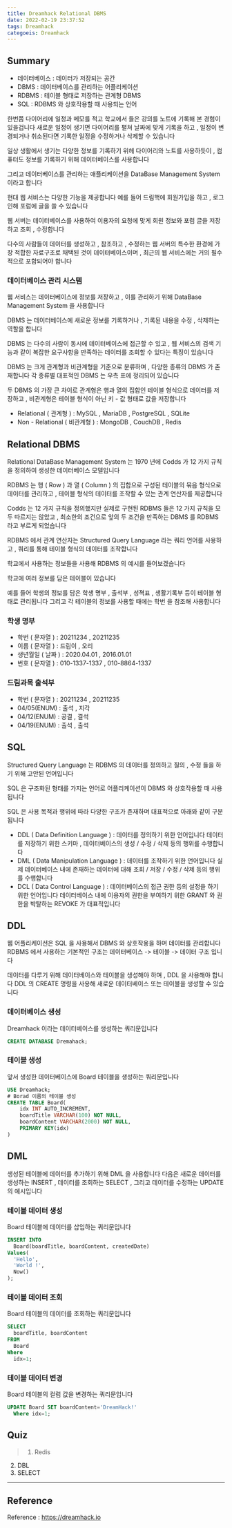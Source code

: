 ```yaml
---
title: Dreamhack Relational DBMS
date: 2022-02-19 23:37:52
tags: Dreamhack
categoeis: Dreamhack
---
```


## Summary
- 데이터베이스 : 데이터가 저장되는 공간
- DBMS : 데이터베이스를 관리하는 어플리케이션
- RDBMS : 테이블 형태로 저장하는 관계형 DBMS
- SQL : RDBMS 와 상호작용할 때 사용되는 언어

한번쯤 다이어리에 일정과 메모를 적고 학교에서 들은 강의를 노트에 기록해 본 경험이 있을겁니다
새로운 일정이 생기면 다이어리를 펼쳐 날짜에 맞게 기록을 하고 , 일정이 변경되거나 취소된다면 기록한 일정을 수정하거나 삭제할 수 있습니다

일상 생활에서 생기는 다양한 정보를 기록하기 위헤 다이어리와 노트를 사용하듯이 , 컴퓨터도 정보를 기록하기 위해 데이터베이스를 사용합니다

그리고 데이터베이스를 관리하는 애플리케이션을 DataBase Management System 이라고 합니다

현대 웹 서비스는 다양한 기능을 제공합니다
예를 들어 드림핵에 회원가입을 하고 , 로그인해 포럼에 글을 쓸 수 있습니다

웹 서버는 데이터베이스를 사용하여 이용자의 요청에 맞게 회원 정보와 포럼 글을 저장하고 조회 , 수정합니다

다수의 사람들이 데이터를 생성하고 , 참조하고 , 수정하는 웹 서버의 특수한 환경에 가장 적합한 자료구조로 채택된 것이 데이터베이스이며 , 최근의 웹 서비스에는 거의 필수적으로 포함되어야 합니다

### 데이터베이스 관리 시스템
웹 서비스는 데이터베이스에 정보를 저장하고 , 이를 관리하기 위해 DataBase Management System 을 사용합니다

DBMS 는 데이터베이스에 새로운 정보를 기록하거나 , 기록된 내용을 수정 , 삭제하는 역할을 합니다

DBMS 는 다수의 사람이 동시에 데이터베이스에 접근할 수 있고 , 웹 서비스의 검색 기능과 같이 복잡한 요구사항을 만족하는 데이터를 조회할 수 있다는 특징이 있습니다

DBMS 는 크게 관계형과 비관계형을 기준으로 분류하며 , 다양한 종류의 DBMS 가 존재합니다
각 종류별 대표적인 DBMS 는 우측 표에 정리되어 있습니다

두 DBMS 의 가장 큰 차이로 관계형은 행과 열의 집합인 테이블 형식으로 데이터를 저장하고 , 비관계형은 테이블 형식이 아닌 키 - 값 형태로 값을 저장합니다

- Relational ( 관계형 ) : MySQL , MariaDB , PostgreSQL , SQLite
- Non - Relational ( 비관계형 ) : MongoDB , CouchDB , Redis

## Relational DBMS
Relational DataBase Management System 는 1970 년에 Codds 가 12 가지 규칙을 정의하여 생성한 데이터베이스 모델입니다

RDBMS 는 행 ( Row ) 과 열 ( Column ) 의 집합으로 구성된 테이블의 묶음 형식으로 데이터를 관리하고 , 테이블 형식의 데이터를 조작할 수 있는 관계 연산자를 제공합니다

Codds 는 12 가지 규칙을 정의했지만 실제로 구현된 RDBMS 들은 12 가지 규칙을 모두 따르지는 않았고 , 최소한의 조건으로 앞의 두 조건을 만족하는 DBMS 를 RDBMS 라고 부르게 되었습니다

RDBMS 에서 관계 연산자는 Structured Query Language 라는 쿼리 언어를 사용하고 , 쿼리를 통해 테이블 형식의 데이터를 조작합니다

학교에서 사용하는 정보들을 사용해 RDBMS 의 예시를 들어보겠습니다

학교에 여러 정보를 담은 테이블이 있습니다

예를 들어 학생의 정보를 담은 학생 명부 , 출석부 , 성젹표 , 생활기록부 등이 테이블 형태로 관리됩니다
그리고 각 테이블의 정보를 사용할 때에는 학번 을 참조해 사용합니다

### 학생 명부
- 학번 ( 문자열 ) : 20211234 , 20211235
- 이름 ( 문자열 ) : 드림이 , 오리
- 생년월일 ( 날짜 ) : 2020.04.01 , 2016.01.01
- 번호 ( 문자열 ) : 010-1337-1337 , 010-8864-1337

### 드림과목 출석부
- 학번 ( 문자열 ) : 20211234 , 20211235
- 04/05(ENUM) : 출석 , 지각
- 04/12(ENUM) : 공결 , 결석
- 04/19(ENUM) : 출석 , 출석

## SQL
Structured Query Language 는 RDBMS 의 데이터를 정의하고 질의 , 수정 들을 하기 위해 고안된 언어입니다

SQL 은 구조화된 형태를 가지는 언어로 어플리케이션이 DBMS 와 상호작용할 때 사용됩니다

SQL 은 사용 목적과 행위에 따라 다양한 구조가 존재하며 대표적으로 아래와 같이 구분됩니다

- DDL ( Data Definition Language ) : 데이터를 정의하기 위한 언어입니다
데이터를 저장하기 위한 스키마 , 데이터베이스의 생성 / 수정 / 삭제 등의 행위를 수행합니다
- DML ( Data Manipulation Language ) : 데이터를 조작하기 위한 언어입니다
실제 데이터베이스 내에 존재하는 데이터에 대해 조회 / 저장 / 수정 / 삭제 등의 행위를 수행합니다
- DCL ( Data Control Language ) : 데이터베이스의 접근 권한 등의 설정을 하기 위한 언어입니다
데이터베이스 내에 이용자의 권한을 부여하기 위한 GRANT 와 권한을 박탈하는 REVOKE 가 대표적입니다

## DDL
웹 어플리케이션은 SQL 을 사용해서 DBMS 와 상호작용을 하며 데이터를 관리합니다
RDBMS 에서 사용하는 기본적인 구조는 데이터베이스 -> 테이블 -> 데이터 구조 입니다

데이터를 다루기 위해 데이터베이스와 테이블을 생성해야 하며 , DDL 을 사용해야 합니다
DDL 의 CREATE 명령을 사용해 새로운 데이터베이스 또는 테이블을 생성할 수 있습니다

### 데이터베이스 생성
Dreamhack 이라는 데이터베이스를 생성하는 쿼리문입니다

```SQL
CREATE DATABASE Dremahack;
```

### 테이블 생성
앞서 생성한 데이터베이스에 Board 테이블을 생성하는 쿼리문입니다

```SQL
USE Dreamhack;
# Borad 이름의 테이블 생성
CREATE TABLE Board(
	idx INT AUTO_INCREMENT,
	boardTitle VARCHAR(100) NOT NULL,
	boardContent VARCHAR(2000) NOT NULL,
	PRIMARY KEY(idx)
)
```

## DML
생성된 테이블에 데이터를 추가하기 위해 DML 을 사용합니다
다음은 새로운 데이터를 생성하는 INSERT , 데이터를 조회하는 SELECT , 그리고 데이터를 수정하는 UPDATE 의 예시입니다

### 테이블 데이터 생성
Board 테이블에 데이터를 삽입하는 쿼리문입니다

```SQL
INSERT INTO 
  Board(boardTitle, boardContent, createdDate) 
Values(
  'Hello', 
  'World !',
  Now()
);
```

### 테이블 데이터 조회
Board 테이블의 데이터를 조회하는 쿼리문입니다

```SQL
SELECT 
  boardTitle, boardContent
FROM
  Board
Where
  idx=1;
```

### 테이블 데이터 변경
Board 테이블의 컬럼 값을 변경하는 쿼리문입니다

```SQL
UPDATE Board SET boardContent='DreamHack!' 
  Where idx=1;
```

## Quiz
> 1. Redis
2. DBL
3. SELECT

* * * 

## Reference
Reference : https://dreamhack.io